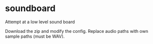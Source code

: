 # soundboard
Attempt at a low level sound board

Download the zip and modify the config. Replace audio paths with own sample paths (must be WAV).
